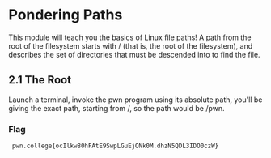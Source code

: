 # Pondering Paths
This module will teach you the basics of Linux file paths!
 A path from the root of the filesystem starts with / (that is, the root of the filesystem), and describes the set of directories that must be descended into to find the file. 

## 2.1 The Root

Launch a terminal, invoke the pwn program using its absolute path, you'll be giving the exact path, starting from /, so the path would be /pwn.
 
### Flag 
```
 pwn.college{ocIlkw80hFAtE9SwpLGuEjONk0M.dhzN5QDL3IDO0czW}
```
